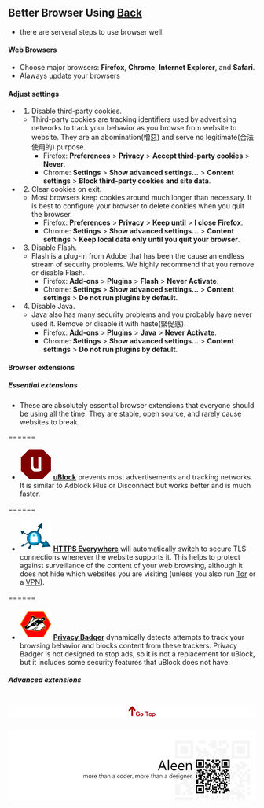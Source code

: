 ## Better Browser Using [Back](./qa.md)

- there are serveral steps to use browser well.

#### Web Browsers

- Choose major browsers: **Firefox**, **Chrome**, **Internet Explorer**, and **Safari**.
- Alaways update your browsers


#### Adjust settings

- 1. Disable third-party cookies.
	- Third-party cookies are tracking identifiers used by advertising networks to track your behavior as you browse from website to website. They are an abomination(憎惡) and serve no legitimate(合法使用的) purpose.
		- Firefox: **Preferences** > **Privacy** > **Accept third-party cookies** > **Never**.
		- Chrome: **Settings** > **Show advanced settings…** > **Content settings** > **Block third-party cookies and site data**.
- 2. Clear cookies on exit.
	- Most browsers keep cookies around much longer than necessary. It is best to configure your browser to delete cookies when you quit the browser.
		- Firefox: **Preferences** > **Privacy** > **Keep until** > **I close Firefox**.
		- Chrome: **Settings** > **Show advanced settings…** > **Content settings** > **Keep local data only until you quit your browser**.
- 3. Disable Flash.
	- Flash is a plug-in from Adobe that has been the cause an endless stream of security problems. We highly recommend that you remove or disable Flash.
		- Firefox: **Add-ons** > **Plugins** > **Flash** > **Never Activate**.
		- Chrome: **Settings** > **Show advanced settings…** > **Content settings** > **Do not run plugins by default**.
- 4. Disable Java.
	- Java also has many security problems and you probably have never used it. Remove or disable it with haste(緊促感).
		- Firefox: **Add-ons** > **Plugins** > **Java** > **Never Activate**.
		- Chrome: **Settings** > **Show advanced settings…** > **Content settings** > **Do not run plugins by default**.

#### Browser extensions

##### Essential extensions

- These are absolutely essential browser extensions that everyone should be using all the time. They are stable, open source, and rarely cause websites to break.

======
- <img src="./better_browser_icon1.png"> [**uBlock**](https://github.com/gorhill/uBlock) prevents most advertisements and tracking networks. It is similar to Adblock Plus or Disconnect but works better and is much faster.

======
- <img src="./better_browser_icon2.png"> [**HTTPS Everywhere**](https://www.eff.org/https-everywhere) will automatically switch to secure TLS connections whenever the website supports it. This helps to protect against surveillance of the content of your web browsing, although it does not hide which websites you are visiting (unless you also run [Tor](https://help.riseup.net/en/security/network-security/tor) or a [VPN](https://help.riseup.net/en/vpn)).

======
- <img src="./better_browser_icon3.png"> [**Privacy Badger**](https://www.eff.org/privacybadger) dynamically detects attempts to track your browsing behavior and blocks content from these trackers. Privacy Badger is not designed to stop ads, so it is not a replacement for uBlock, but it includes some security features that uBlock does not have.

##### Advanced extensions

<a href="#" style="left:200px;"><img src="./../pic/gotop.png"></a>
=====
<a href="http://aleen42.github.io/" target="_blank" ><img src="./../pic/tail.gif"></a>

